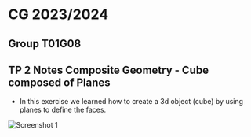# CG 2023/2024

## Group T01G08

## TP 2 Notes Composite Geometry - Cube composed of Planes

- In this exercise we learned how to create a 3d object (cube) by using planes to define the faces.

![Screenshot 1](screenshots/cg-t01g08-tp2-3.png)
